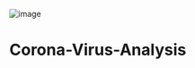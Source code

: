 ![image](https://github.com/Skokulwar12/Corona-Virus-Analysis/assets/163553184/7f0aed1f-4c46-4bc2-9f29-1ee3a7599ee6)




# Corona-Virus-Analysis

